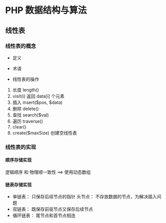 # PHP 数据结构与算法
## 线性表
### 线性表的概念
- 定义

- 术语

- 线性表的操作
1. 长度 length()
2. visit(i) 返回 data[i] 个元素
1. 插入 insert($pos, $data)
2. 删除 delete()
3. 查找 search($val)
4. 遍历 traverse()
5. clear()
5. create($maxSize) 创建空线性表

### 线性表的实现
#### 顺序存储实现
逻辑顺序 和 物理顺一致性 ==> 使用动态数组

#### 链表存储实现
- 单链表： 只保存后续节点的指针
    头节点： 不存放数据的节点，为解决插入问题
- 双链表： 既保存前驱节点又保存后续节点
- 循环链表： 尾节点和首节点相连
